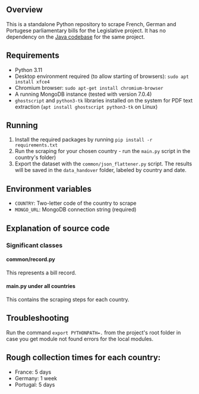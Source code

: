 ## Overview
This is a standalone Python repository to scrape French, German and Portugese parliamentary bills for the Legislative project. It has no dependency on the [Java codebase](https://github.com/Global-Corruption-Observatory/legislative-data-collector-java-public) for the same project. 

## Requirements
- Python 3.11
- Desktop environment required (to allow starting of browsers): `sudo apt install xfce4`
- Chromium browser: `sudo apt-get install chromium-browser`
- A running MongoDB instance (tested with version 7.0.4)
- `ghostscript` and `python3-tk` libraries installed on the system for PDF text extraction (`apt install ghostscript python3-tk` on Linux)

## Running
1. Install the required packages by running `pip install -r requirements.txt`
2. Run the scraping for your chosen country - run the `main.py` script in the country's folder)
3. Export the dataset with the `common/json_flattener.py` script. The results will be saved in the `data_handover` folder, labeled by country and date.

## Environment variables
- `COUNTRY`: Two-letter code of the country to scrape 
- `MONGO_URL`: MongoDB connection string (required)

## Explanation of source code
### Significant classes

#### common/record.py
This represents a bill record. 

#### main.py under all countries
This contains the scraping steps for each country. 

## Troubleshooting
Run the command `export PYTHONPATH=.` from the project's root folder in case you get module not found errors for the local modules.

## Rough collection times for each country:
- France: 5 days
- Germany: 1 week 
- Portugal: 5 days 
